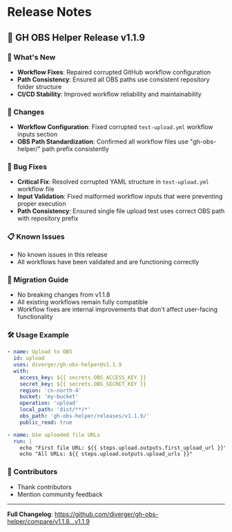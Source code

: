 # Release Notes

## 🚀 GH OBS Helper Release v1.1.9

### 🎯 What's New
- **Workflow Fixes**: Repaired corrupted GitHub workflow configuration
- **Path Consistency**: Ensured all OBS paths use consistent repository folder structure
- **CI/CD Stability**: Improved workflow reliability and maintainability

### 🔧 Changes
- **Workflow Configuration**: Fixed corrupted `test-upload.yml` workflow inputs section
- **OBS Path Standardization**: Confirmed all workflow files use "gh-obs-helper/" path prefix consistently

### 🐛 Bug Fixes
- **Critical Fix**: Resolved corrupted YAML structure in `test-upload.yml` workflow file
- **Input Validation**: Fixed malformed workflow inputs that were preventing proper execution
- **Path Consistency**: Ensured single file upload test uses correct OBS path with repository prefix

### 📋 Known Issues
- No known issues in this release
- All workflows have been validated and are functioning correctly

### 🔗 Migration Guide
- No breaking changes from v1.1.8
- All existing workflows remain fully compatible
- Workflow fixes are internal improvements that don't affect user-facing functionality

### 🛠️ Usage Example
```yaml
- name: Upload to OBS
  id: upload
  uses: diverger/gh-obs-helper@v1.1.9
  with:
    access_key: ${{ secrets.OBS_ACCESS_KEY }}
    secret_key: ${{ secrets.OBS_SECRET_KEY }}
    region: 'cn-north-4'
    bucket: 'my-bucket'
    operation: 'upload'
    local_path: 'dist/**/*'
    obs_path: 'gh-obs-helper/releases/v1.1.9/'
    public_read: true

- name: Use uploaded file URLs
  run: |
    echo "First file URL: ${{ steps.upload.outputs.first_upload_url }}"
    echo "All URLs: ${{ steps.upload.outputs.upload_urls }}"
```

### 🙏 Contributors
- Thank contributors
- Mention community feedback

---
**Full Changelog**: https://github.com/diverger/gh-obs-helper/compare/v1.1.8...v1.1.9
